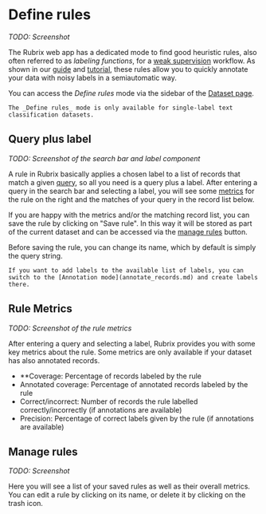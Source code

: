 # Define rules

_TODO: Screenshot_

The Rubrix web app has a dedicated mode to find good heuristic rules, also often referred to as _labeling functions_, for a [weak supervision](https://www.snorkel.org/blog/weak-supervision) workflow.
As shown in our [guide](../../guides/weak-supervision.ipynb) and [tutorial](../../tutorials/weak-supervision-with-rubrix.ipynb), these rules allow you to quickly annotate your data with noisy labels in a semiautomatic way.

You can access the _Define rules_ mode via the sidebar of the [Dataset page](dataset.md).

```{note}
The _Define rules_ mode is only available for single-label text classification datasets.
```

## Query plus label

_TODO: Screenshot of the search bar and label component_

A rule in Rubrix basically applies a chosen label to a list of records that match a given [query](search_records.md), so all you need is a query plus a label.
After entering a query in the search bar and selecting a label, you will see some [metrics](#rule-metrics) for the rule on the right and the matches of your query in the record list below.

If you are happy with the metrics and/or the matching record list, you can save the rule by clicking on "Save rule".
In this way it will be stored as part of the current dataset and can be accessed via the [manage rules](#manage-rules) button.

Before saving the rule, you can change its name, which by default is simply the query string.

```{note}
If you want to add labels to the available list of labels, you can switch to the [Annotation mode](annotate_records.md) and create labels there.
```

## Rule Metrics

_TODO: Screenshot of the rule metrics_

After entering a query and selecting a label, Rubrix provides you with some key metrics about the rule.
Some metrics are only available if your dataset has also annotated records.

- \*\*Coverage: Percentage of records labeled by the rule
- Annotated coverage: Percentage of annotated records labeled by the rule
- Correct/incorrect: Number of records the rule labelled correctly/incorrectly (if annotations are available)
- Precision: Percentage of correct labels given by the rule (if annotations are available)

## Manage rules

_TODO: Screenshot_

Here you will see a list of your saved rules as well as their overall metrics.
You can edit a rule by clicking on its name, or delete it by clicking on the trash icon.
